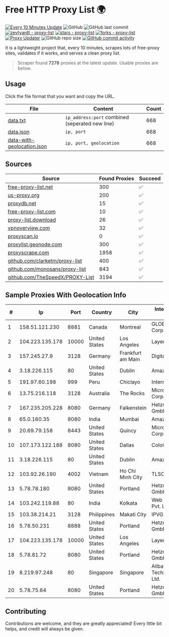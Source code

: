 
# Free HTTP Proxy List 🌍

[![Every 10 Minutes Update](https://github.com/mertguvencli/http-proxy-list/actions/workflows/main.yml/badge.svg?branch=main)](https://github.com/mertguvencli/http-proxy-list/actions/workflows/main.yml)
![GitHub](https://img.shields.io/github/license/mertguvencli/http-proxy-list)
![GitHub last commit](https://img.shields.io/github/last-commit/mertguvencli/http-proxy-list)
[![zevtyardt - proxy-list](https://img.shields.io/static/v1?label=zevtyardt&message=proxy-list&color=blue&logo=github)](https://github.com/zevtyardt/proxy-list "Go to GitHub repo")
[![stars - proxy-list](https://img.shields.io/github/stars/zevtyardt/proxy-list?style=social)](https://github.com/zevtyardt/proxy-list)
[![forks - proxy-list](https://img.shields.io/github/forks/zevtyardt/proxy-list?style=social)](https://github.com/zevtyardt/proxy-list)
[![Proxy Updater](https://github.com/zevtyardt/proxy-list/workflows/Proxy%20Updater/badge.svg)](https://github.com/zevtyardt/proxy-list/actions?query=workflow:"Proxy+Updater")
![GitHub repo size](https://img.shields.io/github/repo-size/zevtyardt/proxy-list)
[![GitHub commit activity](https://img.shields.io/github/commit-activity/m/zevtyardt/proxy-list?logo=commits)](https://github.com/zevtyardt/proxy-list/commits/main)

It is a lightweight project that, every 10 minutes, scrapes lots of free-proxy sites, validates if it works, and serves a clean proxy list.

> Scraper found **7278** proxies at the latest update. Usable proxies are below.

## Usage

Click the file format that you want and copy the URL.

|File|Content|Count|
|----|-------|-----|
|[data.txt](https://raw.githubusercontent.com/mertguvencli/http-proxy-list/main/proxy-list/data.txt)|`ip_address:port` combined (seperated new line)|668|
|[data.json](https://raw.githubusercontent.com/mertguvencli/http-proxy-list/main/proxy-list/data.json)|`ip, port`|668|
|[data-with-geolocation.json](https://raw.githubusercontent.com/mertguvencli/http-proxy-list/main/proxy-list/data-with-geolocation.json)|`ip, port, geolocation`|668|

## Sources

|Source|Found Proxies|Succeed|
|------|-------------|-------|
|[free-proxy-list.net](https://free-proxy-list.net)|300|✅|
|[us-proxy.org](https://www.us-proxy.org)|200|✅|
|[proxydb.net](http://proxydb.net)|15|✅|
|[free-proxy-list.com](https://free-proxy-list.com/?page=&port=&type%5B%5D=http&type%5B%5D=https&up_time=0&search=Search)|10|✅|
|[proxy-list.download](https://www.proxy-list.download/HTTP)|26|✅|
|[vpnoverview.com](https://vpnoverview.com/privacy/anonymous-browsing/free-proxy-servers)|32|✅|
|[proxyscan.io](https://www.proxyscan.io)|0|✅|
|[proxylist.geonode.com](https://proxylist.geonode.com/api/proxy-list?limit=300&page=1&sort_by=lastChecked&sort_type=desc&protocols=http,https)|300|✅|
|[proxyscrape.com](https://api.proxyscrape.com/v2/?request=displayproxies&protocol=http&timeout=10000&country=all&ssl=all&anonymity=all)|1958|✅|
|[github.com/clarketm/proxy-list](https://raw.githubusercontent.com/clarketm/proxy-list/master/proxy-list-raw.txt)|400|✅|
|[github.com/monosans/proxy-list](https://raw.githubusercontent.com/monosans/proxy-list/main/proxies/http.txt)|843|✅|
|[github.com/TheSpeedX/PROXY-List](https://raw.githubusercontent.com/TheSpeedX/PROXY-List/master/http.txt)|3194|✅|


## Sample Proxies With Geolocation Info

|#|Ip|Port|Country|City|Internet Service Provider|
|-|--|----|-------|----|-------------------------|
|1|158.51.121.230|8881|Canada|Montreal|GLOBALTELEHOST Corp.|
|2|104.223.135.178|10000|United States|Los Angeles|LayerHost|
|3|157.245.27.9|3128|Germany|Frankfurt am Main|DigitalOcean, LLC|
|4|3.18.226.115|80|United States|Dublin|Amazon.com, Inc.|
|5|191.97.60.198|999|Peru|Chiclayo|Internexa Peru S.A|
|6|13.75.216.118|3128|Australia|The Rocks|Microsoft Corporation|
|7|167.235.205.228|8080|Germany|Falkenstein|Hetzner Online GmbH|
|8|65.0.160.35|8080|India|Mumbai|Amazon.com|
|9|20.69.79.158|8443|United States|Quincy|Microsoft Corporation|
|10|107.173.122.188|8080|United States|Dallas|ColoCrossing|
|11|3.18.226.115|80|United States|Dublin|Amazon.com, Inc.|
|12|103.92.26.190|4002|Vietnam|Ho Chi Minh City|TLSOFT|
|13|5.78.78.180|8080|United States|Portland|Hetzner Online GmbH|
|14|103.242.119.88|80|India|Kolkata|Web Werks India Pvt. Ltd.|
|15|103.38.214.21|3128|Philippines|Makati City|IPVG|
|16|5.78.50.231|8888|United States|Portland|Hetzner Online GmbH|
|17|104.223.135.178|10000|United States|Los Angeles|LayerHost|
|18|5.78.81.72|8080|United States|Portland|Hetzner Online GmbH|
|19|8.219.97.248|80|Singapore|Singapore|Alibaba (US) Technology Co., Ltd.|
|20|5.78.75.64|8080|United States|Portland|Hetzner Online GmbH|



## Contributing

Contributions are welcome, and they are greatly appreciated! Every
little bit helps, and credit will always be given.

